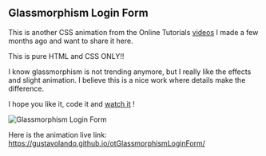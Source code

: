 ## Glassmorphism Login Form

This is another CSS animation from the Online Tutorials [videos](https://www.youtube.com/watch?v=mW0Z1T8l7sU&t=3s) I made a few months ago and want to share it here.

This is pure HTML and CSS ONLY!!

I know glassmorphism is not trending anymore, but I really like the effects and slight animation.  I believe this is a nice work where details make the difference.

I hope you like it, code it and [watch it](https://gustavolando.github.io/otGlassmorphismLoginForm/) !

![Glassmorphism Login Form](https://gustavolando.github.io/otGlassmorphismLoginForm/Glassmorphism%20Login%20Form.png)

Here is the animation live link:  https://gustavolando.github.io/otGlassmorphismLoginForm/